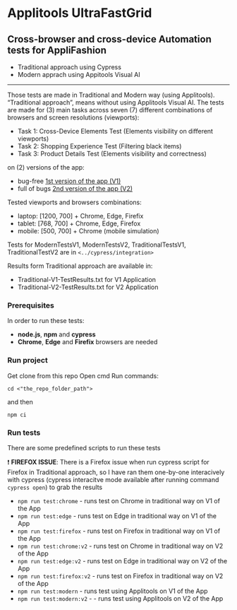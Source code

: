 # Applitools UltraFastGrid
## Cross-browser and cross-device Automation tests for AppliFashion
* Traditional approach using Cypress
* Modern apprach using Appitools Visual AI
***
Those tests are made in Traditional and Modern way (using Applitools). 
“Traditional approach”, means without using Applitools Visual AI.
The tests are made for (3) main tasks across seven (7) different combinations of browsers and screen resolutions (viewports):
- Task 1: Cross-Device Elements Test (Elements visibility on different viewports)
- Task 2: Shopping Experience Test (Filtering black items)
- Task 3: Product Details Test (Elements visibility and correctness)
 
on (2) versions of the app:
-  bug-free [1st version of the app (V1)](https://demo.applitools.com/gridHackathonV1.html "1st version of the app (V1)")
-  full of bugs [2nd version of the app (V2)](https://demo.applitools.com/gridHackathonV2.html "2nd version of the app (V2)")

Tested viewports and browsers combinations:
* laptop: [1200, 700] + Chrome, Edge, Firefix
* tablet: [768, 700] + Chrome, Edge, Firefox
* mobile: [500, 700] + Chrome (mobile simulation)

Tests for ModernTestsV1, ModernTestsV2, TraditionalTestsV1, TraditionalTestV2 are in ```<../cypress/integration>```

Results form Traditional approach are available in:
- Traditional-V1-TestResults.txt for V1 Application
- Traditional-V2-TestResults.txt for V2 Application

### Prerequisites
In order to run these tests:
  - **node.js**, **npm** and **cypress**
  - **Chrome**, **Edge** and **Firefix** browsers are needed

### Run project
Get clone from this repo
Open cmd
Run commands:
```
cd <"the_repo_folder_path">
```
and then
```
npm ci
```

### Run tests
There are some predefined scripts to run these tests

:heavy_exclamation_mark: **FIREFOX ISSUE**: There is a Firefox issue when run cypress script for Firefox in Traditional approach, so I have ran them one-by-one interacively with cypress (cypress interacitve mode available after running command ```cypress open```) to grab the results

* ```npm run test:chrome``` - runs test on Chrome in traditional way on V1 of the App
* ```npm run test:edge``` - runs test on Edge in traditional way on V1 of the App
* ```npm run test:firefox``` - runs test on Firefox in traditional way on V1 of the App
* ```npm run test:chrome:v2``` - runs test on Chrome in traditional way on V2 of the App
* ```npm run test:edge:v2``` - runs test on Edge in traditional way on V2 of the App
* ```npm run test:firefox:v2``` - runs test on Firefox in traditional way on V2 of the App
* ```npm run test:modern``` - runs test using Applitools on V1 of the App
* ```npm run test:modern:v2``` - - runs test using Applitools on V2 of the App

